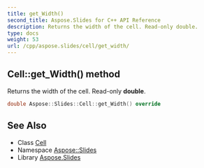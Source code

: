 ```yaml
---
title: get_Width()
second_title: Aspose.Slides for C++ API Reference
description: Returns the width of the cell. Read-only double.
type: docs
weight: 53
url: /cpp/aspose.slides/cell/get_width/
---
```

## Cell::get_Width() method


Returns the width of the cell. Read-only **double**.

```cpp
double Aspose::Slides::Cell::get_Width() override
```

## See Also

* Class [Cell](./)
* Namespace [Aspose::Slides](../)
* Library [Aspose.Slides](../../)